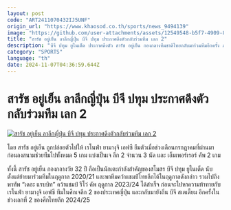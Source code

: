 ```yaml
---
layout: post
code: "ART2411070432IJ5UNF"
origin_url: "https://www.khaosod.co.th/sports/news_9494139"
image: "https://github.com/user-attachments/assets/12549548-b5f7-4909-8344-d9b2952d02b6"
title: "สารัช อยู่เย็น ลาลีกญี่ปุ่น บีจี ปทุม ประกาศดึงตัวกลับร่วมทีม เลก 2"
description: "บีจี ปทุม ยูไนเต็ด ประกาศดึงตัว สารัช อยู่เย็น กองกลางทีมชาติไทยกลับมาร่วมทีมอีกครั้ง ภายหลังหมดสัญญายืมตัวจาก เรโนฟ่า ยามางุจิ เอฟซี"
category: "SPORTS"
language: "th"
date: 2024-11-07T04:36:59.644Z
---
```


# สารัช อยู่เย็น ลาลีกญี่ปุ่น บีจี ปทุม ประกาศดึงตัวกลับร่วมทีม เลก 2

[![สารัช อยู่เย็น ลาลีกญี่ปุ่น บีจี ปทุม ประกาศดึงตัวกลับร่วมทีม เลก 2](https://www.khaosod.co.th/wpapp/uploads/2024/11/fgtr.jpg "สารัช อยู่เย็น ลาลีกญี่ปุ่น บีจี ปทุม ประกาศดึงตัวกลับร่วมทีม เลก 2")](https://www.khaosod.co.th/wpapp/uploads/2024/11/fgtr.jpg)

โดย สารัช อยู่เย็น ถูกปล่อยตัวไปให้ เรโนฟ่า ยามางุจิ เอฟซี ยืมตัวเมื่อช่วงเดือนกรกฎาคมที่ผ่านมา ก่อนลงสนามช่วยทีมไปทั้งหมด 5 เกม แบ่งเป็นเจ ลีก 2 จำนวน 3 นัด และ เอ็มเพอร์เรอร์ คัพ 2 เกม

ทั้งนี้ สารัช อยู่เย็น กองกลางวัย 32 ปี ถือเป็นนักเตะกำลังสำคัญของสโมสร บีจี ปทุม ยูไนเต็ด นับตั้งแต่ย้ายมาร่วมทีมในฤดูกาล 2020/21 และพาทีมคว้าแชมป์ไทยลีกได้ในฤดูกาลดังกล่าว รวมไปถึงพาทัพ “เดอะ แรบบิท” คว้าแชมป์ รีโว่ คัพ ฤดูกาล 2023/24 ได้สำเร็จ ก่อนจะไปหาความท้าทายกับ เรโนฟ่า ยามางุจิ เอฟซี ทีมในศึกเจลีก 2 ของประเทศญี่ปุ่น และกลับมายังถิ่น บีจี สเตเดี้ยม อีกครั้งในช่วงเลกที่ 2 ของศึกไทยลีก 2024/25